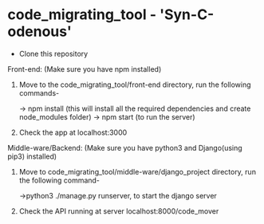# code_migrating_tool - 'Syn-C-odenous'

* Clone this repository

Front-end: (Make sure you have npm installed)


1. Move to the code_migrating_tool/front-end directory, run the following commands-

    -> npm install (this will install all the required dependencies and create node_modules folder)
    -> npm start (to run the server)

2. Check the app at localhost:3000


Middle-ware/Backend: (Make sure you have python3 and Django(using pip3) installed)

1. Move to code_migrating_tool/middle-ware/django_project directory, run the following command-

    ->python3 ./manage.py runserver, to start the django server

2. Check the API running at server localhost:8000/code_mover

